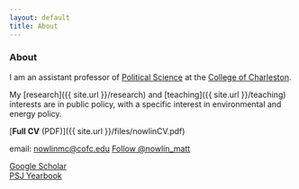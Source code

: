 ```yaml
---
layout: default
title: About 
---
```


### About
I am an assistant professor of [Political Science](http://polisci.cofc.edu/) at the [College of Charleston](http://cofc.edu/). 

<!--and a research fellow with the [Initiative for Public Choice and Market Process](http://sb.cofc.edu/centers/publicchoice/).-->

My [research]({{ site.url }}/research) and [teaching]({{ site.url }}/teaching) interests are in public policy, with a specific interest in environmental and energy policy.

[__Full CV__ (PDF)]({{ site.url }}/files/nowlinCV.pdf)

email: [nowlinmc@cofc.edu](mailto:nowlinmc@cofc.edu)
<a href="https://twitter.com/nowlin_matt" class="twitter-follow-button" data-show-count="false">Follow @nowlin_matt</a>
<script>!function(d,s,id){var js,fjs=d.getElementsByTagName(s)[0],p=/^http:/.test(d.location)?'http':'https';if(!d.getElementById(id)){js=d.createElement(s);js.id=id;js.src=p+'://platform.twitter.com/widgets.js';fjs.parentNode.insertBefore(js,fjs);}}(document, 'script', 'twitter-wjs');</script>
[Google Scholar](https://scholar.google.com/citations?user=xu7Y7_QAAAAJ&hl=en)  
[PSJ Yearbook](http://psjyearbook.com/person/details/c0cf853b52c029b27f7abc42f837b46086b7)



	
	
	
	
	

	
	
	
	
	
	
	
	
	
	
